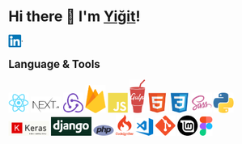# Hi there 👋 I'm <a href="https://yigitcakmak.com" target="_blank">Yiğit</a>!


<a href="https://www.linkedin.com/in/yigit-cakmak/" target="_blank"><img align="left" alt="Yiğit Çakmak | LinkedIn" width="25px" src="media/linkedin.svg" /></a>
.

## Language & Tools

<p align="left">

<img src="media/react.svg" height="auto" width="40">

<img src="media/nextjs.png" height="auto" width="60">

<img src="media/redux.svg" height="auto" width="40">

<img src="media/firebase.svg" height="auto" width="40">

<img src="media/javascript.svg" height="auto" width="40">

<img src="media/gulp.svg" height="auto" width="30">

<img src="media/html5.svg" height="auto" width="40">

<img src="media/css3.svg" height="auto" width="40">

<img src="media/sass.svg" height="auto" width="40">

<img src="media/python.svg" height="auto" width="40">

<img src="media/keras.png" height="auto" width="80">

<img src="media/django.png" height="auto" width="80">

<img src="media/php.svg" height="auto" width="40">

<img src="media/codeigniter.svg" height="auto" width="35">

<img src="media/visual-studio-code.png" height="auto" width="35">

<img src="media/git.svg" height="auto" width="40">

<img src="media/mint.png" height="auto" width="40">

<img src="media/figma.svg" height="auto" width="25">

</p>
